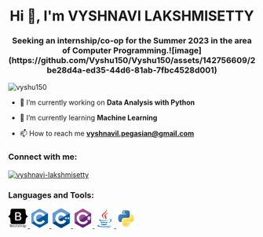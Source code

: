 <h1 align="center">Hi 👋, I'm VYSHNAVI LAKSHMISETTY</h1>
<h3 align="center">Seeking an internship/co-op for the Summer 2023 in the area of Computer Programming.![image](https://github.com/Vyshu150/Vyshu150/assets/142756609/2be28d4a-ed35-44d6-81ab-7fbc4528d001)
</h3>

<p align="left"> <img src="https://komarev.com/ghpvc/?username=vyshu150&label=Profile%20views&color=0e75b6&style=flat" alt="vyshu150" /> </p>

- 🔭 I’m currently working on **Data Analysis with Python**

- 🌱 I’m currently learning **Machine Learning**

- 📫 How to reach me **vyshnavil.pegasian@gmail.com**

<h3 align="left">Connect with me:</h3>
<p align="left">
<a href="https://linkedin.com/in/vyshnavi-lakshmisetty" target="blank"><img align="center" src="https://raw.githubusercontent.com/rahuldkjain/github-profile-readme-generator/master/src/images/icons/Social/linked-in-alt.svg" alt="vyshnavi-lakshmisetty" height="30" width="40" /></a>
</p>

<h3 align="left">Languages and Tools:</h3>
<p align="left"> <a href="https://getbootstrap.com" target="_blank" rel="noreferrer"> <img src="https://raw.githubusercontent.com/devicons/devicon/master/icons/bootstrap/bootstrap-plain-wordmark.svg" alt="bootstrap" width="40" height="40"/> </a> <a href="https://www.cprogramming.com/" target="_blank" rel="noreferrer"> <img src="https://raw.githubusercontent.com/devicons/devicon/master/icons/c/c-original.svg" alt="c" width="40" height="40"/> </a> <a href="https://www.w3schools.com/cpp/" target="_blank" rel="noreferrer"> <img src="https://raw.githubusercontent.com/devicons/devicon/master/icons/cplusplus/cplusplus-original.svg" alt="cplusplus" width="40" height="40"/> </a> <a href="https://www.w3schools.com/cs/" target="_blank" rel="noreferrer"> <img src="https://raw.githubusercontent.com/devicons/devicon/master/icons/csharp/csharp-original.svg" alt="csharp" width="40" height="40"/> </a> <a href="https://www.java.com" target="_blank" rel="noreferrer"> <img src="https://raw.githubusercontent.com/devicons/devicon/master/icons/java/java-original.svg" alt="java" width="40" height="40"/> </a> <a href="https://www.python.org" target="_blank" rel="noreferrer"> <img src="https://raw.githubusercontent.com/devicons/devicon/master/icons/python/python-original.svg" alt="python" width="40" height="40"/> </a> </p>
